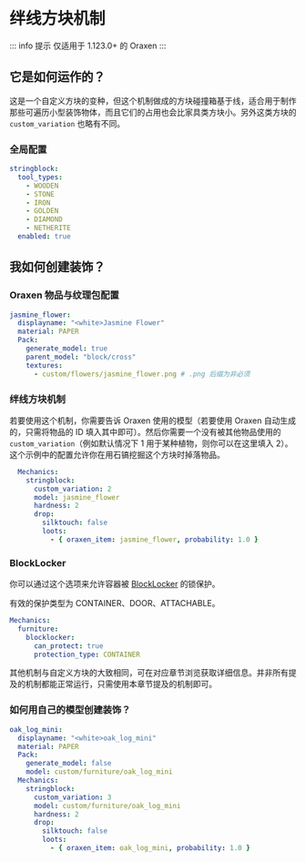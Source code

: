 # 绊线方块机制

::: info 提示
仅适用于 1.123.0+ 的 Oraxen
:::

## 它是如何运作的？

这是一个自定义方块的变种，但这个机制做成的方块碰撞箱基于线，适合用于制作那些可遍历小型装饰物体，而且它们的占用也会比家具类方块小。另外这类方块的 `custom_variation` 也略有不同。

### 全局配置

```YAML
stringblock:
  tool_types:
    - WOODEN
    - STONE
    - IRON
    - GOLDEN
    - DIAMOND
    - NETHERITE
  enabled: true
```
## 我如何创建装饰？

### Oraxen 物品与纹理包配置

```YAML
jasmine_flower:
  displayname: "<white>Jasmine Flower"
  material: PAPER
  Pack:
    generate_model: true
    parent_model: "block/cross"
    textures:
      - custom/flowers/jasmine_flower.png # .png 后缀为非必须
```

### 绊线方块机制

若要使用这个机制，你需要告诉 Oraxen 使用的模型（若要使用 Oraxen 自动生成的，只需将物品的 ID 填入其中即可）。然后你需要一个没有被其他物品使用的 `custom_variation`（例如默认情况下 1 用于某种植物，则你可以在这里填入 2）。这个示例中的配置允许你在用石镐挖掘这个方块时掉落物品。

```YAML
  Mechanics:
    stringblock:
      custom_variation: 2
      model: jasmine_flower
      hardness: 2
      drop:
        silktouch: false
        loots:
          - { oraxen_item: jasmine_flower, probability: 1.0 }
```

### BlockLocker

你可以通过这个选项来允许容器被 [BlockLocker](https://www.spigotmc.org/resources/blocklocker.3268/) 的锁保护。

有效的保护类型为 CONTAINER、DOOR、ATTACHABLE。

```YAML
Mechanics:
  furniture:
    blocklocker:
      can_protect: true
      protection_type: CONTAINER
```

其他机制与自定义方块的大致相同，可在对应章节浏览获取详细信息。并非所有提及的机制都能正常运行，只需使用本章节提及的机制即可。

### 如何用自己的模型创建装饰？

```YAML
oak_log_mini:
  displayname: "<white>oak_log_mini"
  material: PAPER
  Pack:
    generate_model: false
    model: custom/furniture/oak_log_mini
  Mechanics:
    stringblock:
      custom_variation: 3
      model: custom/furniture/oak_log_mini
      hardness: 2
      drop:
        silktouch: false
        loots:
          - { oraxen_item: oak_log_mini, probability: 1.0 }
```